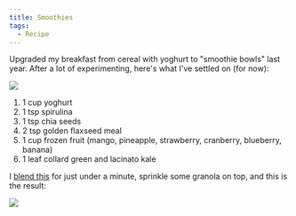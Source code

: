 ```yaml
---
title: Smoothies
tags:
  - Recipe
---
```


Upgraded my breakfast from cereal with yoghurt to "smoothie bowls" last year. After a lot of experimenting, here's what I've settled on (for now):

![](ingredients.jpg)

1. 1 cup yoghurt
2. 1 tsp spirulina
3. 1 tsp chia seeds
4. 2 tsp golden flaxseed meal
5. 1 cup frozen fruit (mango, pineapple, strawberry, cranberry, blueberry, banana)
6. 1 leaf collard green and lacinato kale

I [blend this](https://www.nutribulletpro.com/) for just under a minute, sprinkle some granola on top, and this is the result:

![](bowl.jpg)
